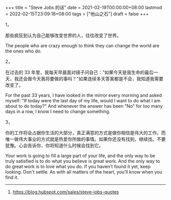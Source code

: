 +++
title = "Steve Jobs 的话"
date = 2021-02-19T00:00:00+08:00
lastmod = 2022-02-15T23:09:18+08:00
tags = ["他山之石"]
draft = false
+++

1，

那些疯狂到认为自己能够改变世界的人，往往改变了世界。

The people who are crazy enough to think they can change the world are
the ones who do.

2，

在过去的 33 年里，我每天早晨面对镜子问自己："如果今天是我生命的最后一天，我还会做今天我将要做的事吗？"如果连续多天答案都是不会，我知道我需要改变了。

For the past 33 years, I have looked in the mirror every morning and asked myself: "If today were the last day of my life, would I want to do what I am about to do today?" And whenever the answer has been "No" for too many days in a row, I know I need to change something.

3，

你的工作将会占据你生活的大部分，真正满意的方式是做你相信是伟大的工作。而唯一做伟大事业的方式就是热爱你所做的事情。如果你还没有找到，继续找。不要犹豫。心会告诉你，你将知道什么时候会找到它。

Your work is going to fill a large part of your life, and the only way to be truly satisfied is to do what you believe is great work. And the only way to do great work is to love what you do. If you haven't found it yet, keep looking. Don't settle. As with all matters of the heart, you'll know when you find it.

---

1.  <https://blog.hubspot.com/sales/steve-jobs-quotes>
